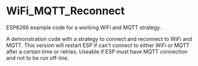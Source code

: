 # WiFi_MQTT_Reconnect
ESP8266 example code for a working WiFi and MQTT strategy.

A demonstration code with a strategy to connect and reconnect to WiFi and MQTT. This version will restart ESP if can't connect to either WiFi or MQTT after a certain time or retries. Useable if ESP must have MQTT connection and not to be run off-line. 
